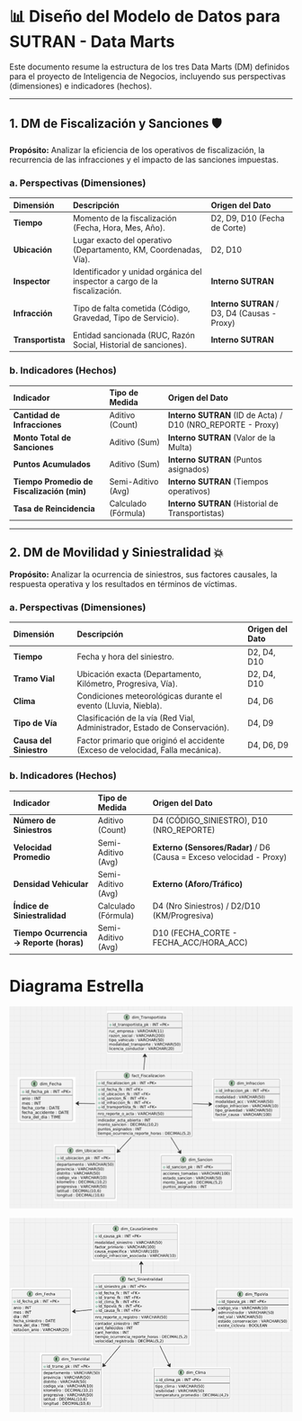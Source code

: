 # 📊 Diseño del Modelo de Datos para SUTRAN - Data Marts

Este documento resume la estructura de los tres Data Marts (DM) definidos para el proyecto de Inteligencia de Negocios, incluyendo sus perspectivas (dimensiones) e indicadores (hechos).

---

## 1. DM de Fiscalización y Sanciones 🛡️

**Propósito:** Analizar la eficiencia de los operativos de fiscalización, la recurrencia de las infracciones y el impacto de las sanciones impuestas.

### a. Perspectivas (Dimensiones)
| Dimensión | Descripción | Origen del Dato |
| :--- | :--- | :--- |
| **Tiempo** | Momento de la fiscalización (Fecha, Hora, Mes, Año). | D2, D9, D10 (Fecha de Corte) |
| **Ubicación** | Lugar exacto del operativo (Departamento, KM, Coordenadas, Vía). | D2, D10 |
| **Inspector** | Identificador y unidad orgánica del inspector a cargo de la fiscalización. | **Interno SUTRAN** |
| **Infracción** | Tipo de falta cometida (Código, Gravedad, Tipo de Servicio). | **Interno SUTRAN** / D3, D4 (Causas - Proxy) |
| **Transportista** | Entidad sancionada (RUC, Razón Social, Historial de sanciones). | **Interno SUTRAN** |

### b. Indicadores (Hechos)
| Indicador | Tipo de Medida | Origen del Dato |
| :--- | :--- | :--- |
| **Cantidad de Infracciones** | Aditivo (Count) | **Interno SUTRAN** (ID de Acta) / D10 (NRO_REPORTE - Proxy) |
| **Monto Total de Sanciones** | Aditivo (Sum) | **Interno SUTRAN** (Valor de la Multa) |
| **Puntos Acumulados** | Aditivo (Sum) | **Interno SUTRAN** (Puntos asignados) |
| **Tiempo Promedio de Fiscalización (min)** | Semi-Aditivo (Avg) | **Interno SUTRAN** (Tiempos operativos) |
| **Tasa de Reincidencia** | Calculado (Fórmula) | **Interno SUTRAN** (Historial de Transportistas) |

---


## 2. DM de Movilidad y Siniestralidad 💥

**Propósito:** Analizar la ocurrencia de siniestros, sus factores causales, la respuesta operativa y los resultados en términos de víctimas.

### a. Perspectivas (Dimensiones)
| Dimensión | Descripción | Origen del Dato |
| :--- | :--- | :--- |
| **Tiempo** | Fecha y hora del siniestro. | D2, D4, D10 |
| **Tramo Vial** | Ubicación exacta (Departamento, Kilómetro, Progresiva, Vía). | D2, D4, D10 |
| **Clima** | Condiciones meteorológicas durante el evento (Lluvia, Niebla). | D4, D6 |
| **Tipo de Vía** | Clasificación de la vía (Red Vial, Administrador, Estado de Conservación). | D4, D9 |
| **Causa del Siniestro** | Factor primario que originó el accidente (Exceso de velocidad, Falla mecánica). | D4, D6, D9 |

### b. Indicadores (Hechos)
| Indicador | Tipo de Medida | Origen del Dato |
| :--- | :--- | :--- |
| **Número de Siniestros** | Aditivo (Count) | D4 (CÓDIGO_SINIESTRO), D10 (NRO_REPORTE) |
| **Velocidad Promedio** | Semi-Aditivo (Avg) | **Externo (Sensores/Radar)** / D6 (Causa = Exceso velocidad - Proxy) |
| **Densidad Vehicular** | Semi-Aditivo (Avg) | **Externo (Aforo/Tráfico)** |
| **Índice de Siniestralidad** | Calculado (Fórmula) | D4 (Nro Siniestros) / D2/D10 (KM/Progresiva) |
| **Tiempo Ocurrencia → Reporte (horas)** | Semi-Aditivo (Avg) | D10 (FECHA_CORTE - FECHA_ACC/HORA_ACC) |


# Diagrama Estrella
![Fizcalizaciones](https://github.com/RenzoAr10/Grupo_05_Sutran_25_II/blob/main/images/estrella1.png?raw=true)


![](https://github.com/RenzoAr10/Grupo_05_Sutran_25_II/blob/main/images/estrella2.png?raw=true)
